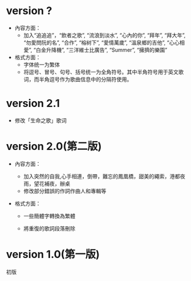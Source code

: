# version ?

- 內容方面：
  - 加入“追追追”，“飲者之歌”, “流浪到淡水”, “心內的你”, “拜年”, “拜大年”, “勿愛問阮的名”, “合作”, “榕树下”, “愛情萬歲”, “溫泉鄉的吉他”, “心心相愛”, “白金升降機”, “三洋維士比廣告”, “Summer”, “擁擠的樂園”
- 格式方面：
  - 字体统一为繁体
  - 将逗号、冒号、句号、括号统一为全角符号。其中半角符号用于英文歌词，而半角逗号作为歌曲信息中的分隔符使用。

# version 2.1

- 修改「生命之歌」歌词

# version 2.0(第二版)

- 內容方面：

  - 加入突然的自我,心手相連，倒帶，難忘的鳳凰橋，甜美的繩索，港都夜雨，望花補夜，辦桌
  - 修改部分錯誤的作詞作曲人和專輯等


- 格式方面：

  - 一些簡體字轉換為繁體

  - 將重復的歌詞段落刪除

# version 1.0(第一版)

初版